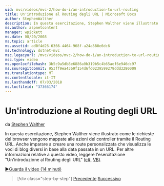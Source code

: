```yaml
---
uid: mvc/videos/mvc-2/how-do-i/an-introduction-to-url-routing
title: Un'introduzione al Routing degli URL | Microsoft Docs
author: StephenWalther
description: In questa esercitazione, Stephen Walther viene illustrato come le richieste del browser vengono mappate alle azioni del controller tramite il Routing URL. Anche imparare a creare una cust...
ms.author: aspnetcontent
manager: wpickett
ms.date: 08/20/2008
ms.topic: article
ms.assetid: ad0f4d26-6366-4464-968f-a24a380e6dc6
ms.technology: dotnet-mvc
msc.legacyurl: /mvc/videos/mvc-2/how-do-i/an-introduction-to-url-routing
msc.type: video
ms.openlocfilehash: 3b5c9a5db8e6886a0b319b5c4b65aef6e946dc97
ms.sourcegitcommit: 953ff9ea4369f154d6fd0239599279ddd3280009
ms.translationtype: MT
ms.contentlocale: it-IT
ms.lasthandoff: 07/03/2018
ms.locfileid: "37366174"
---
```

<a name="an-introduction-to-url-routing"></a>Un'introduzione al Routing degli URL
====================
da [Stephen Walther](https://github.com/StephenWalther)

In questa esercitazione, Stephen Walther viene illustrato come le richieste del browser vengono mappate alle azioni del controller tramite il Routing URL. Anche imparare a creare una route personalizzata che visualizza le voci di blog diversi in base alla data passata in un URL. Per altre informazioni relative a questo video, leggere l'esercitazione "Un'introduzione al Routing degli URL" ([c#](../../../overview/older-versions-1/controllers-and-routing/asp-net-mvc-routing-overview-cs.md), [VB](../../../overview/older-versions-1/controllers-and-routing/asp-net-mvc-routing-overview-vb.md)).

[&#9654;Guarda il video (14 minuti)](https://channel9.msdn.com/Blogs/ASP-NET-Site-Videos/an-introduction-to-url-routing)

> [!div class="step-by-step"]
> [Precedente](understanding-views-view-data-and-html-helpers.md)
> [Successivo](preventing-javascript-injection-attacks.md)
